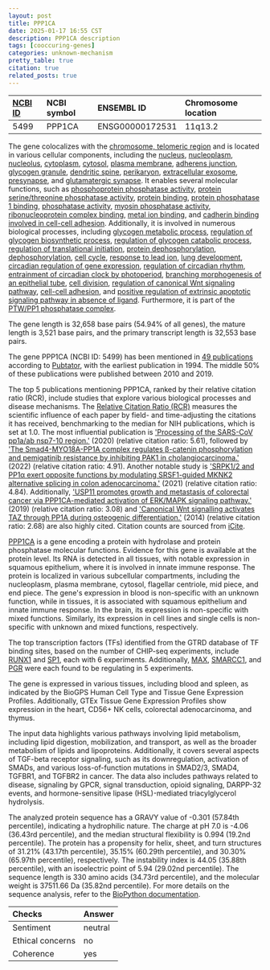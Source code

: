 ```yaml
---
layout: post
title: PPP1CA
date: 2025-01-17 16:55 CST
description: PPP1CA description
tags: [cooccuring-genes]
categories: unknown-mechanism
pretty_table: true
citation: true
related_posts: true
---
```




| [NCBI ID](https://www.ncbi.nlm.nih.gov/gene/5499) | NCBI symbol | ENSEMBL ID | Chromosome location |
| :-------- | :------- | :-------- | :------- |
| 5499  | PPP1CA | ENSG00000172531 | 11q13.2 |



The gene colocalizes with the [chromosome, telomeric region](https://amigo.geneontology.org/amigo/term/GO:0000781) and is located in various cellular components, including the [nucleus](https://amigo.geneontology.org/amigo/term/GO:0005634), [nucleoplasm](https://amigo.geneontology.org/amigo/term/GO:0005654), [nucleolus](https://amigo.geneontology.org/amigo/term/GO:0005730), [cytoplasm](https://amigo.geneontology.org/amigo/term/GO:0005737), [cytosol](https://amigo.geneontology.org/amigo/term/GO:0005829), [plasma membrane](https://amigo.geneontology.org/amigo/term/GO:0005886), [adherens junction](https://amigo.geneontology.org/amigo/term/GO:0005912), [glycogen granule](https://amigo.geneontology.org/amigo/term/GO:0042587), [dendritic spine](https://amigo.geneontology.org/amigo/term/GO:0043197), [perikaryon](https://amigo.geneontology.org/amigo/term/GO:0043204), [extracellular exosome](https://amigo.geneontology.org/amigo/term/GO:0070062), [presynapse](https://amigo.geneontology.org/amigo/term/GO:0098793), and [glutamatergic synapse](https://amigo.geneontology.org/amigo/term/GO:0098978). It enables several molecular functions, such as [phosphoprotein phosphatase activity](https://amigo.geneontology.org/amigo/term/GO:0004721), [protein serine/threonine phosphatase activity](https://amigo.geneontology.org/amigo/term/GO:0004722), [protein binding](https://amigo.geneontology.org/amigo/term/GO:0005515), [protein phosphatase 1 binding](https://amigo.geneontology.org/amigo/term/GO:0008157), [phosphatase activity](https://amigo.geneontology.org/amigo/term/GO:0016791), [myosin phosphatase activity](https://amigo.geneontology.org/amigo/term/GO:0017018), [ribonucleoprotein complex binding](https://amigo.geneontology.org/amigo/term/GO:0043021), [metal ion binding](https://amigo.geneontology.org/amigo/term/GO:0046872), and [cadherin binding involved in cell-cell adhesion](https://amigo.geneontology.org/amigo/term/GO:0098641). Additionally, it is involved in numerous biological processes, including [glycogen metabolic process](https://amigo.geneontology.org/amigo/term/GO:0005977), [regulation of glycogen biosynthetic process](https://amigo.geneontology.org/amigo/term/GO:0005979), [regulation of glycogen catabolic process](https://amigo.geneontology.org/amigo/term/GO:0005981), [regulation of translational initiation](https://amigo.geneontology.org/amigo/term/GO:0006446), [protein dephosphorylation](https://amigo.geneontology.org/amigo/term/GO:0006470), [dephosphorylation](https://amigo.geneontology.org/amigo/term/GO:0016311), [cell cycle](https://amigo.geneontology.org/amigo/term/GO:0007049), [response to lead ion](https://amigo.geneontology.org/amigo/term/GO:0010288), [lung development](https://amigo.geneontology.org/amigo/term/GO:0030324), [circadian regulation of gene expression](https://amigo.geneontology.org/amigo/term/GO:0032922), [regulation of circadian rhythm](https://amigo.geneontology.org/amigo/term/GO:0042752), [entrainment of circadian clock by photoperiod](https://amigo.geneontology.org/amigo/term/GO:0043153), [branching morphogenesis of an epithelial tube](https://amigo.geneontology.org/amigo/term/GO:0048754), [cell division](https://amigo.geneontology.org/amigo/term/GO:0051301), [regulation of canonical Wnt signaling pathway](https://amigo.geneontology.org/amigo/term/GO:0060828), [cell-cell adhesion](https://amigo.geneontology.org/amigo/term/GO:0098609), and [positive regulation of extrinsic apoptotic signaling pathway in absence of ligand](https://amigo.geneontology.org/amigo/term/GO:2001241). Furthermore, it is part of the [PTW/PP1 phosphatase complex](https://amigo.geneontology.org/amigo/term/GO:0072357).


The gene length is 32,658 base pairs (54.94% of all genes), the mature length is 3,521 base pairs, and the primary transcript length is 32,553 base pairs.


The gene PPP1CA (NCBI ID: 5499) has been mentioned in [49 publications](https://pubmed.ncbi.nlm.nih.gov/?term=%22PPP1CA%22) according to [Pubtator](https://academic.oup.com/nar/article/47/W1/W587/5494727), with the earliest publication in 1994. The middle 50% of these publications were published between 2010 and 2019.


The top 5 publications mentioning PPP1CA, ranked by their relative citation ratio (RCR), include studies that explore various biological processes and disease mechanisms. The [Relative Citation Ratio (RCR)](https://journals.plos.org/plosbiology/article?id=10.1371/journal.pbio.1002541) measures the scientific influence of each paper by field- and time-adjusting the citations it has received, benchmarking to the median for NIH publications, which is set at 1.0. The most influential publication is ['Processing of the SARS-CoV pp1a/ab nsp7-10 region.'](https://pubmed.ncbi.nlm.nih.gov/32083638) (2020) (relative citation ratio: 5.61), followed by ['The Smad4-MYO18A-PP1A complex regulates β-catenin phosphorylation and pemigatinib resistance by inhibiting PAK1 in cholangiocarcinoma.'](https://pubmed.ncbi.nlm.nih.gov/34799729) (2022) (relative citation ratio: 4.91). Another notable study is ['SRPK1/2 and PP1α exert opposite functions by modulating SRSF1-guided MKNK2 alternative splicing in colon adenocarcinoma.'](https://pubmed.ncbi.nlm.nih.gov/33602301) (2021) (relative citation ratio: 4.84). Additionally, ['USP11 promotes growth and metastasis of colorectal cancer via PPP1CA-mediated activation of ERK/MAPK signaling pathway.'](https://pubmed.ncbi.nlm.nih.gov/31521612) (2019) (relative citation ratio: 3.08) and ['Canonical Wnt signalling activates TAZ through PP1A during osteogenic differentiation.'](https://pubmed.ncbi.nlm.nih.gov/24510127) (2014) (relative citation ratio: 2.68) are also highly cited. Citation counts are sourced from [iCite](https://icite.od.nih.gov).


[PPP1CA](https://www.proteinatlas.org/ENSG00000172531-PPP1CA) is a gene encoding a protein with hydrolase and protein phosphatase molecular functions. Evidence for this gene is available at the protein level. Its RNA is detected in all tissues, with notable expression in squamous epithelium, where it is involved in innate immune response. The protein is localized in various subcellular compartments, including the nucleoplasm, plasma membrane, cytosol, flagellar centriole, mid piece, and end piece. The gene's expression in blood is non-specific with an unknown function, while in tissues, it is associated with squamous epithelium and innate immune response. In the brain, its expression is non-specific with mixed functions. Similarly, its expression in cell lines and single cells is non-specific with unknown and mixed functions, respectively.


The top transcription factors (TFs) identified from the GTRD database of TF binding sites, based on the number of CHIP-seq experiments, include [RUNX1](https://www.ncbi.nlm.nih.gov/gene/861) and [SP1](https://www.ncbi.nlm.nih.gov/gene/6667), each with 6 experiments. Additionally, [MAX](https://www.ncbi.nlm.nih.gov/gene/4149), [SMARCC1](https://www.ncbi.nlm.nih.gov/gene/6599), and [PGR](https://www.ncbi.nlm.nih.gov/gene/5241) were each found to be regulating in 5 experiments.





The gene is expressed in various tissues, including blood and spleen, as indicated by the BioGPS Human Cell Type and Tissue Gene Expression Profiles. Additionally, GTEx Tissue Gene Expression Profiles show expression in the heart, CD56+ NK cells, colorectal adenocarcinoma, and thymus.


The input data highlights various pathways involving lipid metabolism, including lipid digestion, mobilization, and transport, as well as the broader metabolism of lipids and lipoproteins. Additionally, it covers several aspects of TGF-beta receptor signaling, such as its downregulation, activation of SMADs, and various loss-of-function mutations in SMAD2/3, SMAD4, TGFBR1, and TGFBR2 in cancer. The data also includes pathways related to disease, signaling by GPCR, signal transduction, opioid signaling, DARPP-32 events, and hormone-sensitive lipase (HSL)-mediated triacylglycerol hydrolysis.



The analyzed protein sequence has a GRAVY value of -0.301 (57.84th percentile), indicating a hydrophilic nature. The charge at pH 7.0 is -4.06 (36.43rd percentile), and the median structural flexibility is 0.994 (19.2nd percentile). The protein has a propensity for helix, sheet, and turn structures of 31.21% (43.17th percentile), 35.15% (60.29th percentile), and 30.30% (65.97th percentile), respectively. The instability index is 44.05 (35.88th percentile), with an isoelectric point of 5.94 (29.02nd percentile). The sequence length is 330 amino acids (34.73rd percentile), and the molecular weight is 37511.66 Da (35.82nd percentile). For more details on the sequence analysis, refer to the [BioPython documentation](https://biopython.org/docs/1.75/api/Bio.SeqUtils.ProtParam.html).





| Checks    | Answer |
| :-------- | :------- |
| Sentiment  | neutral   |
| Ethical concerns | no     |
| Coherence    | yes    |